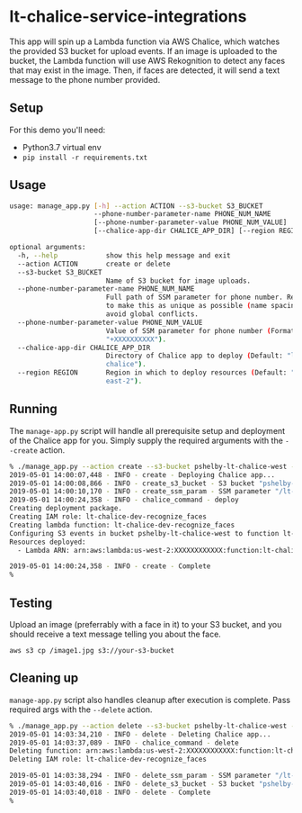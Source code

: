 # lt-chalice-service-integrations
This app will spin up a Lambda function via AWS Chalice, which watches the provided S3 bucket for upload events.  If an image is uploaded to the bucket, the Lambda function will use AWS Rekognition to detect any faces that may exist in the image.  Then, if faces are detected, it will send a text message to the phone number provided.

## Setup

For this demo you'll need:
* Python3.7 virtual env
* `pip install -r requirements.txt`

## Usage

```bash
usage: manage_app.py [-h] --action ACTION --s3-bucket S3_BUCKET
                     --phone-number-parameter-name PHONE_NUM_NAME
                     [--phone-number-parameter-value PHONE_NUM_VALUE]
                     [--chalice-app-dir CHALICE_APP_DIR] [--region REGION]

optional arguments:
  -h, --help            show this help message and exit
  --action ACTION       create or delete
  --s3-bucket S3_BUCKET
                        Name of S3 bucket for image uploads.
  --phone-number-parameter-name PHONE_NUM_NAME
                        Full path of SSM parameter for phone number. Remember
                        to make this as unique as possible (name spacing) to
                        avoid global conflicts.
  --phone-number-parameter-value PHONE_NUM_VALUE
                        Value of SSM parameter for phone number (Format
                        "+XXXXXXXXXX").
  --chalice-app-dir CHALICE_APP_DIR
                        Directory of Chalice app to deploy (Default: "lt-
                        chalice").
  --region REGION       Region in which to deploy resources (Default: "us-
                        east-2").
```

## Running

The `manage-app.py` script will handle all prerequisite setup and deployment of the Chalice app for you.  Simply supply the required arguments with the `--create` action.

```bash
% ./manage_app.py --action create --s3-bucket pshelby-lt-chalice-west --phone-number-parameter-name /lt-chalice/pshelby/phone-num --phone-number-parameter-value +1XXXXXXXXXX --chalice-app-dir ./lt-chalice
2019-05-01 14:00:07,448 - INFO - create - Deploying Chalice app...
2019-05-01 14:00:08,866 - INFO - create_s3_bucket - S3 bucket "pshelby-lt-chalice-west" created
2019-05-01 14:00:10,170 - INFO - create_ssm_param - SSM parameter "/lt-chalice/pshelby/phone-num" created
2019-05-01 14:00:24,358 - INFO - chalice_command - deploy
Creating deployment package.
Creating IAM role: lt-chalice-dev-recognize_faces
Creating lambda function: lt-chalice-dev-recognize_faces
Configuring S3 events in bucket pshelby-lt-chalice-west to function lt-chalice-dev-recognize_faces
Resources deployed:
  - Lambda ARN: arn:aws:lambda:us-west-2:XXXXXXXXXXXX:function:lt-chalice-dev-recognize_faces

2019-05-01 14:00:24,358 - INFO - create - Complete
%
```

## Testing

Upload an image (preferrably with a face in it) to your S3 bucket, and you should receive a text message telling you about the face.

`aws s3 cp /image1.jpg s3://your-s3-bucket`

## Cleaning up

`manage-app.py` script also handles cleanup after execution is complete.  Pass required args with the `--delete` action.

```bash
% ./manage_app.py --action delete --s3-bucket pshelby-lt-chalice-west --phone-number-parameter-name /lt-chalice/pshelby/phone-num --chalice-app-dir ./lt-chalice
2019-05-01 14:03:34,210 - INFO - delete - Deleting Chalice app...
2019-05-01 14:03:37,089 - INFO - chalice_command - delete
Deleting function: arn:aws:lambda:us-west-2:XXXXXXXXXXXX:function:lt-chalice-dev-recognize_faces
Deleting IAM role: lt-chalice-dev-recognize_faces

2019-05-01 14:03:38,294 - INFO - delete_ssm_param - SSM parameter "/lt-chalice/pshelby/phone-num" deleted
2019-05-01 14:03:40,016 - INFO - delete_s3_bucket - S3 bucket "pshelby-lt-chalice-west" deleted
2019-05-01 14:03:40,018 - INFO - delete - Complete
%
```
